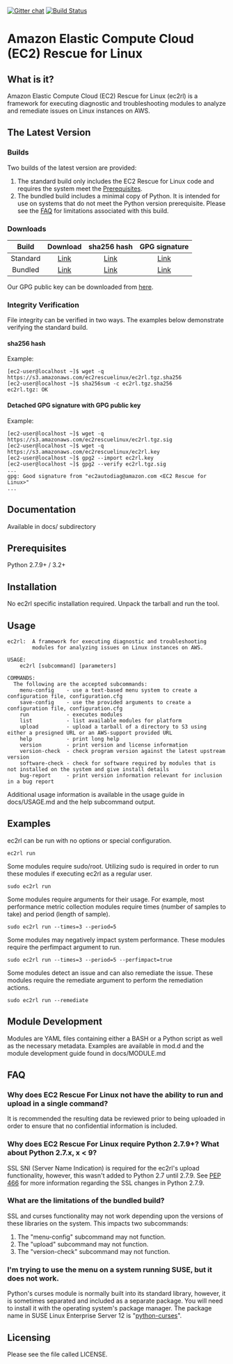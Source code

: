 [![Gitter chat](https://badges.gitter.im/gitterHQ/gitter.png)](https://gitter.im/aws-ec2rescue-linux/Lobby) [![Build Status](https://travis-ci.org/awslabs/aws-ec2rescue-linux.svg?branch=develop)](https://travis-ci.org/awslabs/aws-ec2rescue-linux)
# Amazon Elastic Compute Cloud (EC2) Rescue for Linux

## What is it?
Amazon Elastic Compute Cloud (EC2) Rescue for Linux (ec2rl) is a framework for executing diagnostic and
troubleshooting modules to analyze and remediate issues on Linux instances on AWS.

## The Latest Version
### Builds
Two builds of the latest version are provided:
1. The standard build only includes the EC2 Rescue for Linux code and requires the system meet the [Prerequisites](#prerequisites).
2. The bundled build includes a minimal copy of Python. It is intended for use on systems that do not meet the Python version prerequisite. Please see the [FAQ](#what-are-the-limitations-of-the-bundled-build) for limitations associated with this build.
### Downloads
| Build | Download | sha256 hash | GPG signature |
|:---:|:---:|:---:|:---:|
| Standard | [Link](https://s3.amazonaws.com/ec2rescuelinux/ec2rl.tgz) | [Link](https://s3.amazonaws.com/ec2rescuelinux/ec2rl.tgz.sha256) | [Link](https://s3.amazonaws.com/ec2rescuelinux/ec2rl.tgz.sig) |
| Bundled | [Link](https://s3.amazonaws.com/ec2rescuelinux/ec2rl-bundled.tgz) | [Link](https://s3.amazonaws.com/ec2rescuelinux/ec2rl-bundled.tgz.sha256) | [Link](https://s3.amazonaws.com/ec2rescuelinux/ec2rl-bundled.tgz.sig) |

Our GPG public key can be downloaded from [here](https://s3.amazonaws.com/ec2rescuelinux/ec2rl.key).

### Integrity Verification
File integrity can be verified in two ways. The examples below demonstrate verifying the standard build.

#### sha256 hash
Example:
```commandline
[ec2-user@localhost ~]$ wget -q https://s3.amazonaws.com/ec2rescuelinux/ec2rl.tgz.sha256
[ec2-user@localhost ~]$ sha256sum -c ec2rl.tgz.sha256
ec2rl.tgz: OK
```

#### Detached GPG signature with GPG public key
Example:
```commandline
[ec2-user@localhost ~]$ wget -q https://s3.amazonaws.com/ec2rescuelinux/ec2rl.tgz.sig
[ec2-user@localhost ~]$ wget -q https://s3.amazonaws.com/ec2rescuelinux/ec2rl.key
[ec2-user@localhost ~]$ gpg2 --import ec2rl.key
[ec2-user@localhost ~]$ gpg2 --verify ec2rl.tgz.sig
...
gpg: Good signature from "ec2autodiag@amazon.com <EC2 Rescue for Linux>"
...
```

## Documentation
Available in docs/ subdirectory

## Prerequisites
Python 2.7.9+ / 3.2+

## Installation
No ec2rl specific installation required. Unpack the tarball and run the tool.

## Usage
```
ec2rl:  A framework for executing diagnostic and troubleshooting
        modules for analyzing issues on Linux instances on AWS.

USAGE:
    ec2rl [subcommand] [parameters]

COMMANDS:
  The following are the accepted subcommands:
    menu-config    - use a text-based menu system to create a configuration file, configuration.cfg
    save-config    - use the provided arguments to create a configuration file, configuration.cfg
    run            - executes modules
    list           - list available modules for platform
    upload         - upload a tarball of a directory to S3 using either a presigned URL or an AWS-support provided URL
    help           - print long help
    version        - print version and license information
    version-check  - check program version against the latest upstream version
    software-check - check for software required by modules that is not installed on the system and give install details
    bug-report     - print version information relevant for inclusion in a bug report
```

Additional usage information is available in the usage guide in docs/USAGE.md and the help subcommand output.

## Examples

ec2rl can be run with no options or special configuration.
```commandline
ec2rl run
```

Some modules require sudo/root. Utilizing sudo is required in order to run these modules if executing ec2rl as a regular user.
```commandline
sudo ec2rl run
```

Some modules require arguments for their usage. For example, most performance metric collection modules require times (number of samples to take) and period (length of sample).

```commandline
sudo ec2rl run --times=3 --period=5
```

Some modules may negatively impact system performance. These modules require the perfimpact argument to run.

```commandline
sudo ec2rl run --times=3 --period=5 --perfimpact=true
```

Some modules detect an issue and can also remediate the issue. These modules require the remediate argument to perform the remediation actions.

```commandline
sudo ec2rl run --remediate
```

## Module Development
Modules are YAML files containing either a BASH or a Python script as well as the necessary metadata. Examples are available in mod.d and the module development guide found in docs/MODULE.md

## FAQ
### Why does EC2 Rescue For Linux not have the ability to run and upload in a single command?
It is recommended the resulting data be reviewed prior to being uploaded in order to ensure that no confidential information is included.

### Why does EC2 Rescue For Linux require Python 2.7.9+? What about Python 2.7.x, x < 9?
SSL SNI (Server Name Indication) is required for the ec2rl's upload functionality, however, this wasn't added to Python 2.7 until 2.7.9. See [PEP 466](https://www.python.org/dev/peps/pep-0466/) for more information regarding the SSL changes in Python 2.7.9.

### What are the limitations of the bundled build?
SSL and curses functionality may not work depending upon the versions of these libraries on the system. This impacts two subcommands:
1. The "menu-config" subcommand may not function.
2. The "upload" subcommand may not function.
3. The "version-check" subcommand may not function.

### I'm trying to use the menu on a system running SUSE, but it does not work.
Python's curses module is normally built into its standard library, however, it is sometimes separated and included as a separate package. You will need to install it with the operating system's package manager. The package name in SUSE Linux Enterprise Server 12 is "[python-curses](https://www.suse.com/LinuxPackages/packageRouter.jsp?product=server&version=12&service_pack=&architecture=x86_64&package_name=python-curses)".

## Licensing
Please see the file called LICENSE.
